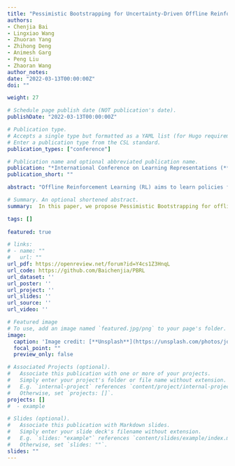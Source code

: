 ```yaml
---
title: "Pessimistic Bootstrapping for Uncertainty-Driven Offline Reinforcement Learning."
authors:
- Chenjia Bai
- Lingxiao Wang
- Zhuoran Yang
- Zhihong Deng
- Animesh Garg
- Peng Liu
- Zhaoran Wang
author_notes:
date: "2022-03-13T00:00:00Z"
doi: ""

weight: 27

# Schedule page publish date (NOT publication's date).
publishDate: "2022-03-13T00:00:00Z"

# Publication type.
# Accepts a single type but formatted as a YAML list (for Hugo requirements).
# Enter a publication type from the CSL standard.
publication_types: ["conference"]

# Publication name and optional abbreviated publication name.
publication: "*International Conference on Learning Representations (**ICLR**)*, 2022 &nbsp;&nbsp;&nbsp; <mark>**Spotlight**</mark>"
publication_short: ""

abstract: "Offline Reinforcement Learning (RL) aims to learn policies from previously collected datasets without exploring the environment. Directly applying off-policy algorithms to offline RL usually fails due to the extrapolation error caused by the out-of-distribution (OOD) actions. Previous methods tackle such problem by penalizing the Q-values of OOD actions or constraining the trained policy to be close to the behavior policy. Nevertheless, such methods typically prevent the generalization of value functions beyond the offline data and also lack precise characterization of OOD data. In this paper, we propose Pessimistic Bootstrapping for offline RL (PBRL), a purely uncertainty-driven offline algorithm without explicit policy constraints. Specifically, PBRL conducts uncertainty quantification via the disagreement of bootstrapped Q-functions, and performs pessimistic updates by penalizing the value function based on the estimated uncertainty. To tackle the extrapolating error, we further propose a novel OOD sampling method. We show that such OOD sampling and pessimistic bootstrapping yields provable uncertainty quantifier in linear MDPs, thus providing the theoretical underpinning for PBRL. Extensive experiments on D4RL benchmark show that PBRL has better performance compared to the state-of-the-art algorithms."

# Summary. An optional shortened abstract.
summary:  In this paper, we propose Pessimistic Bootstrapping for offline RL (PBRL), a purely uncertainty-driven offline algorithm without explicit policy constraints.

tags: []
  
featured: true

# links:
# - name: ""
#   url: ""
url_pdf: https://openreview.net/forum?id=Y4cs1Z3HnqL
url_code: https://github.com/Baichenjia/PBRL
url_dataset: ''
url_poster: ''
url_project: ''
url_slides: ''
url_source: ''
url_video: ''

# Featured image
# To use, add an image named `featured.jpg/png` to your page's folder. 
image:
  caption: 'Image credit: [**Unsplash**](https://unsplash.com/photos/jdD8gXaTZsc)'
  focal_point: ""
  preview_only: false

# Associated Projects (optional).
#   Associate this publication with one or more of your projects.
#   Simply enter your project's folder or file name without extension.
#   E.g. `internal-project` references `content/project/internal-project/index.md`.
#   Otherwise, set `projects: []`.
projects: []
#  - example

# Slides (optional).
#   Associate this publication with Markdown slides.
#   Simply enter your slide deck's filename without extension.
#   E.g. `slides: "example"` references `content/slides/example/index.md`.
#   Otherwise, set `slides: ""`.
slides: ""
---
```

